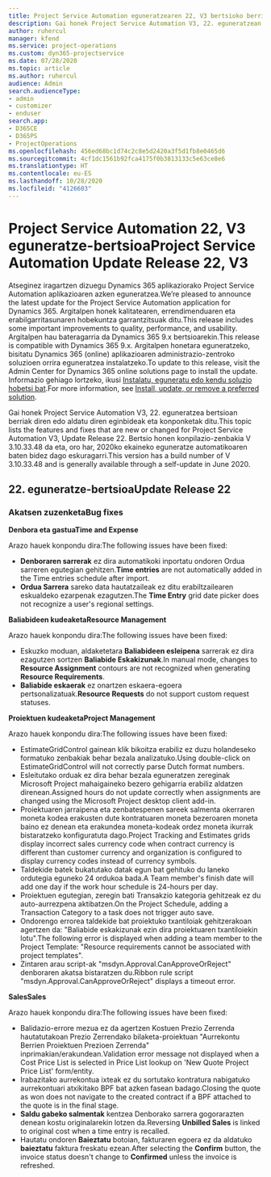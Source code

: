 ```yaml
---
title: Project Service Automation eguneratzearen 22, V3 bertsioko berrikuntzak edo aldaketak
description: Gai honek Project Service Automation V3, 22. eguneratzean erabilgarri dauden eginbideak eta konponketak ditu.
author: ruhercul
manager: kfend
ms.service: project-operations
ms.custom: dyn365-projectservice
ms.date: 07/28/2020
ms.topic: article
ms.author: ruhercul
audience: Admin
search.audienceType:
- admin
- customizer
- enduser
search.app:
- D365CE
- D365PS
- ProjectOperations
ms.openlocfilehash: 456ed68bc1d74c2c8e5d2420a3f5d1fb8e0465d6
ms.sourcegitcommit: 4cf1dc1561b92fca4175f0b3813133c5e63ce8e6
ms.translationtype: HT
ms.contentlocale: eu-ES
ms.lasthandoff: 10/28/2020
ms.locfileid: "4126603"
---
```

# <a name="project-service-automation-update-release-22-v3"></a><span data-ttu-id="afd1f-103">Project Service Automation 22, V3 eguneratze-bertsioa</span><span class="sxs-lookup"><span data-stu-id="afd1f-103">Project Service Automation Update Release 22, V3</span></span>

<span data-ttu-id="afd1f-104">Atseginez iragartzen dizuegu Dynamics 365 aplikaziorako Project Service Automation aplikazioaren azken eguneratzea.</span><span class="sxs-lookup"><span data-stu-id="afd1f-104">We’re pleased to announce the latest update for the Project Service Automation application for Dynamics 365.</span></span> <span data-ttu-id="afd1f-105">Argitalpen honek kalitatearen, errendimenduaren eta erabilgarritasunaren hobekuntza garrantzitsuak ditu.</span><span class="sxs-lookup"><span data-stu-id="afd1f-105">This release includes some important improvements to quality, performance, and usability.</span></span> <span data-ttu-id="afd1f-106">Argitalpen hau bateragarria da Dynamics 365 9.x bertsioarekin.</span><span class="sxs-lookup"><span data-stu-id="afd1f-106">This release is compatible with Dynamics 365 9.x.</span></span> <span data-ttu-id="afd1f-107">Argitalpen honetara eguneratzeko, bisitatu Dynamics 365 (online) aplikazioaren administrazio-zentroko soluzioen orrira eguneratzea instalatzeko.</span><span class="sxs-lookup"><span data-stu-id="afd1f-107">To update to this release, visit the Admin Center for Dynamics 365 online solutions page to install the update.</span></span> <span data-ttu-id="afd1f-108">Informazio gehiago lortzeko, ikusi [Instalatu, eguneratu edo kendu soluzio hobetsi bat](https://docs.microsoft.com/power-platform/admin/install-remove-preferred-solution).</span><span class="sxs-lookup"><span data-stu-id="afd1f-108">For more information, see [Install, update, or remove a preferred solution](https://docs.microsoft.com/power-platform/admin/install-remove-preferred-solution).</span></span>

<span data-ttu-id="afd1f-109">Gai honek Project Service Automation V3, 22. eguneratzea bertsioan berriak diren edo aldatu diren eginbideak eta konponketak ditu.</span><span class="sxs-lookup"><span data-stu-id="afd1f-109">This topic lists the features and fixes that are new or changed for Project Service Automation V3, Update Release 22.</span></span> <span data-ttu-id="afd1f-110">Bertsio honen konpilazio-zenbakia V 3.10.33.48 da eta, oro har, 2020ko ekaineko eguneratze automatikoaren baten bidez dago eskuragarri.</span><span class="sxs-lookup"><span data-stu-id="afd1f-110">This version has a build number of V 3.10.33.48 and is generally available through a self-update in June 2020.</span></span>

## <a name="update-release-22"></a><span data-ttu-id="afd1f-111">22. eguneratze-bertsioa</span><span class="sxs-lookup"><span data-stu-id="afd1f-111">Update Release 22</span></span>

### <a name="bug-fixes"></a><span data-ttu-id="afd1f-112">Akatsen zuzenketa</span><span class="sxs-lookup"><span data-stu-id="afd1f-112">Bug fixes</span></span>



<span data-ttu-id="afd1f-113">**Denbora eta gastua**</span><span class="sxs-lookup"><span data-stu-id="afd1f-113">**Time and Expense**</span></span>

<span data-ttu-id="afd1f-114">Arazo hauek konpondu dira:</span><span class="sxs-lookup"><span data-stu-id="afd1f-114">The following issues have been fixed:</span></span>

- <span data-ttu-id="afd1f-115">**Denboraren sarrerak** ez dira automatikoki inportatu ondoren Ordua sarreren egutegian gehitzen.</span><span class="sxs-lookup"><span data-stu-id="afd1f-115">**Time entries** are not automatically added in the Time entries schedule after import.</span></span>
- <span data-ttu-id="afd1f-116">**Ordua Sarrera** sareko data hautatzaileak ez ditu erabiltzailearen eskualdeko ezarpenak ezagutzen.</span><span class="sxs-lookup"><span data-stu-id="afd1f-116">The **Time Entry** grid date picker does not recognize a user's regional settings.</span></span>

<span data-ttu-id="afd1f-117">**Baliabideen kudeaketa**</span><span class="sxs-lookup"><span data-stu-id="afd1f-117">**Resource Management**</span></span>

<span data-ttu-id="afd1f-118">Arazo hauek konpondu dira:</span><span class="sxs-lookup"><span data-stu-id="afd1f-118">The following issues have been fixed:</span></span>

- <span data-ttu-id="afd1f-119">Eskuzko moduan, aldaketetara **Baliabideen esleipena** sarrerak ez dira ezagutzen sortzen **Baliabide Eskakizunak**.</span><span class="sxs-lookup"><span data-stu-id="afd1f-119">In manual mode, changes to **Resource Assignment** contours are not recognized when generating **Resource Requirements**.</span></span>
- <span data-ttu-id="afd1f-120">**Baliabide eskaerak** ez onartzen eskaera-egoera pertsonalizatuak.</span><span class="sxs-lookup"><span data-stu-id="afd1f-120">**Resource Requests** do not support custom request statuses.</span></span>

<span data-ttu-id="afd1f-121">**Proiektuen kudeaketa**</span><span class="sxs-lookup"><span data-stu-id="afd1f-121">**Project Management**</span></span>

<span data-ttu-id="afd1f-122">Arazo hauek konpondu dira:</span><span class="sxs-lookup"><span data-stu-id="afd1f-122">The following issues have been fixed:</span></span>

- <span data-ttu-id="afd1f-123">EstimateGridControl gainean klik bikoitza erabiliz ez duzu holandeseko formatuko zenbakiak behar bezala analizatuko.</span><span class="sxs-lookup"><span data-stu-id="afd1f-123">Using double-click on EstimateGridControl will not correctly parse Dutch format numbers.</span></span>
- <span data-ttu-id="afd1f-124">Esleitutako orduak ez dira behar bezala eguneratzen zereginak Microsoft Project mahaigaineko bezero gehigarria erabiliz aldatzen direnean.</span><span class="sxs-lookup"><span data-stu-id="afd1f-124">Assigned hours do not update correctly when assignments are changed using the Microsoft Project desktop client add-in.</span></span>
- <span data-ttu-id="afd1f-125">Proiektuaren jarraipena eta zenbatespenen sareek salmenta okerraren moneta kodea erakusten dute kontratuaren moneta bezeroaren moneta baino ez denean eta erakundea moneta-kodeak ordez moneta ikurrak bistaratzeko konfiguratuta dago.</span><span class="sxs-lookup"><span data-stu-id="afd1f-125">Project Tracking and Estimates grids display incorrect sales currency code when contract currency is different than customer currency and organization is configured to display currency codes instead of currency symbols.</span></span>
- <span data-ttu-id="afd1f-126">Taldekide batek bukatutako datak egun bat gehituko du laneko ordutegia eguneko 24 ordukoa bada.</span><span class="sxs-lookup"><span data-stu-id="afd1f-126">A Team member's finish date will add one day if the work hour schedule is 24-hours per day.</span></span>
- <span data-ttu-id="afd1f-127">Proiektuen egutegian, zeregin bati Transakzio kategoria gehitzeak ez du auto-aurrezpena aktibatzen.</span><span class="sxs-lookup"><span data-stu-id="afd1f-127">On the Project Schedule, adding a Transaction Category to a task does not trigger auto save.</span></span>
- <span data-ttu-id="afd1f-128">Ondorengo errorea taldekide bat proiektuko txantiloiak gehitzerakoan agertzen da: "Baliabide eskakizunak ezin dira proiektuaren txantiloiekin lotu".</span><span class="sxs-lookup"><span data-stu-id="afd1f-128">The following error is displayed when adding a team member to the Project Template: "Resource requirements cannot be associated with project templates".</span></span> 
- <span data-ttu-id="afd1f-129">Zintaren arau script-ak "msdyn.Approval.CanApproveOrReject" denboraren akatsa bistaratzen du.</span><span class="sxs-lookup"><span data-stu-id="afd1f-129">Ribbon rule script "msdyn.Approval.CanApproveOrReject" displays a timeout error.</span></span>

<span data-ttu-id="afd1f-130">**Sales**</span><span class="sxs-lookup"><span data-stu-id="afd1f-130">**Sales**</span></span>

<span data-ttu-id="afd1f-131">Arazo hauek konpondu dira:</span><span class="sxs-lookup"><span data-stu-id="afd1f-131">The following issues have been fixed:</span></span>

- <span data-ttu-id="afd1f-132">Balidazio-errore mezua ez da agertzen Kostuen Prezio Zerrenda hautatutakoan Prezio Zerrendako bilaketa-proiektuan "Aurrekontu Berrien Proiektuen Prezioen Zerrenda" inprimakian/erakundean.</span><span class="sxs-lookup"><span data-stu-id="afd1f-132">Validation error message not displayed when a Cost Price List is selected in Price List lookup on 'New Quote Project Price List' form/entity.</span></span>
- <span data-ttu-id="afd1f-133">Irabazitako aurrekontua ixteak ez du sortutako kontratura nabigatuko aurrekontuari atxikitako BPF bat azken fasean badago.</span><span class="sxs-lookup"><span data-stu-id="afd1f-133">Closing the quote as won does not navigate to the created contract if a BPF attached to the quote is in the final stage.</span></span>
- <span data-ttu-id="afd1f-134">**Saldu gabeko salmentak** kentzea Denborako sarrera gogorarazten denean kostu originalarekin lotzen da.</span><span class="sxs-lookup"><span data-stu-id="afd1f-134">Reversing **Unbilled Sales** is linked to original cost when a time entry is recalled.</span></span>
- <span data-ttu-id="afd1f-135">Hautatu ondoren **Baieztatu** botoian, fakturaren egoera ez da aldatuko **baieztatu** faktura freskatu ezean.</span><span class="sxs-lookup"><span data-stu-id="afd1f-135">After selecting the **Confirm** button, the invoice status doesn't change to **Confirmed** unless the invoice is refreshed.</span></span>

